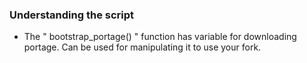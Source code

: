 ### Understanding the script

*  The " bootstrap_portage() " function has variable for downloading portage. Can be used for manipulating it to use your fork.